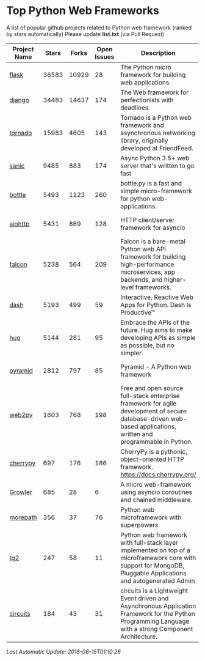 # Top Python Web Frameworks
A list of popular github projects related to Python web framework (ranked by stars automatically)
Please update **list.txt** (via Pull Request)

| Project Name | Stars | Forks | Open Issues | Description | Last Commit |
| ------------ | ----- | ----- | ----------- | ----------- | ----------- |
| [flask](https://github.com/pallets/flask) | 36583 | 10929 | 28 | The Python micro framework for building web applications. | 2018-06-14 11:31:40 |
| [django](https://github.com/django/django) | 34483 | 14637 | 174 | The Web framework for perfectionists with deadlines. | 2018-06-13 19:09:02 |
| [tornado](https://github.com/tornadoweb/tornado) | 15983 | 4605 | 143 | Tornado is a Python web framework and asynchronous networking library, originally developed at FriendFeed. | 2018-06-11 13:04:46 |
| [sanic](https://github.com/channelcat/sanic) | 9485 | 883 | 174 | Async Python 3.5+ web server that's written to go fast | 2018-06-09 08:16:17 |
| [bottle](https://github.com/bottlepy/bottle) | 5493 | 1123 | 260 | bottle.py is a fast and simple micro-framework for python web-applications. | 2018-03-13 13:36:17 |
| [aiohttp](https://github.com/aio-libs/aiohttp) | 5431 | 869 | 128 | HTTP client/server framework for asyncio  | 2018-06-14 15:03:51 |
| [falcon](https://github.com/falconry/falcon) | 5238 | 564 | 209 | Falcon is a bare-metal Python web API framework for building high-performance microservices, app backends, and higher-level frameworks. | 2018-05-30 19:05:21 |
| [dash](https://github.com/plotly/dash) | 5193 | 499 | 59 | Interactive, Reactive Web Apps for Python. Dash Is Productive™ | 2018-06-12 00:15:53 |
| [hug](https://github.com/timothycrosley/hug) | 5144 | 281 | 95 | Embrace the APIs of the future. Hug aims to make developing APIs as simple as possible, but no simpler. | 2018-05-29 03:18:22 |
| [pyramid](https://github.com/Pylons/pyramid) | 2812 | 797 | 85 | Pyramid - A Python web framework | 2018-06-11 15:28:52 |
| [web2py](https://github.com/web2py/web2py) | 1603 | 768 | 198 | Free and open source full-stack enterprise framework for agile development of secure database-driven web-based applications, written and programmable in Python. | 2018-06-01 18:55:51 |
| [cherrypy](https://github.com/cherrypy/cherrypy) | 697 | 176 | 186 | CherryPy is a pythonic, object-oriented HTTP framework.      https://docs.cherrypy.org/ | 2018-05-30 02:28:56 |
| [Growler](https://github.com/pyGrowler/Growler) | 685 | 28 | 6 | A micro web-framework using asyncio coroutines and chained middleware. | 2017-03-12 02:39:16 |
| [morepath](https://github.com/morepath/morepath) | 356 | 37 | 76 | Python web microframework with superpowers | 2017-12-29 08:11:05 |
| [tg2](https://github.com/TurboGears/tg2) | 247 | 58 | 11 | Python web framework with full-stack layer implemented on top of a microframework core with support for MongoDB, Pluggable Applications and autogenerated Admin | 2018-05-28 21:30:12 |
| [circuits](https://github.com/circuits/circuits) | 184 | 43 | 31 | circuits is a Lightweight Event driven and Asynchronous Application Framework for the Python Programming Language with a strong Component Architecture. | 2018-06-13 01:11:21 |

*Last Automatic Update: 2018-06-15T01:10:26*